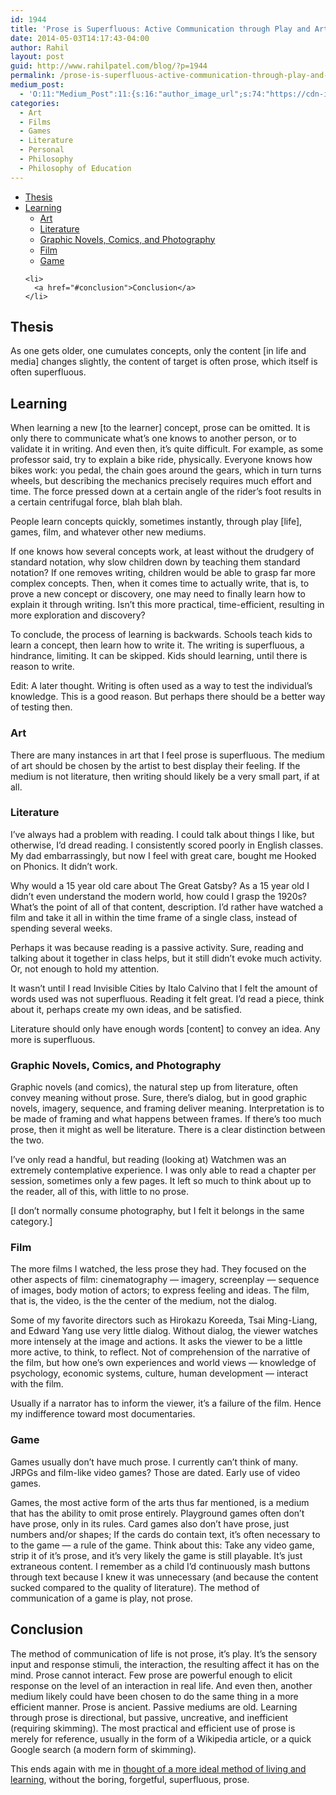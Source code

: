 ```yaml
---
id: 1944
title: 'Prose is Superfluous: Active Communication through Play and Art'
date: 2014-05-03T14:17:43-04:00
author: Rahil
layout: post
guid: http://www.rahilpatel.com/blog/?p=1944
permalink: /prose-is-superfluous-active-communication-through-play-and-art
medium_post:
  - 'O:11:"Medium_Post":11:{s:16:"author_image_url";s:74:"https://cdn-images-1.medium.com/fit/c/200/200/1*dmbNkD5D-u45r44go_cf0g.png";s:10:"author_url";s:28:"https://medium.com/@rahil627";s:11:"byline_name";N;s:12:"byline_email";N;s:10:"cross_link";s:2:"no";s:2:"id";s:12:"1589330e2aae";s:21:"follower_notification";s:3:"yes";s:7:"license";s:19:"all-rights-reserved";s:14:"publication_id";s:2:"-1";s:6:"status";s:6:"public";s:3:"url";s:104:"https://medium.com/@rahil627/prose-is-superfluous-active-communication-through-play-and-art-1589330e2aae";}'
categories:
  - Art
  - Films
  - Games
  - Literature
  - Personal
  - Philosophy
  - Philosophy of Education
---
```

<div id="toc_container" class="toc_transparent have_bullets">
  <p class="toc_title">
  </p>
  
  <ul class="toc_list">
    <li>
      <a href="#thesis">Thesis</a>
    </li>
    <li>
      <a href="#learning">Learning</a><ul>
        <li>
          <a href="#art">Art</a>
        </li>
        <li>
          <a href="#literature">Literature</a>
        </li>
        <li>
          <a href="#graphic_novels_comics_and_photography">Graphic Novels, Comics, and Photography</a>
        </li>
        <li>
          <a href="#film">Film</a>
        </li>
        <li>
          <a href="#game">Game</a>
        </li>
      </ul>
    </li>
    
    <li>
      <a href="#conclusion">Conclusion</a>
    </li>
  </ul>
</div>

## <span id="thesis">Thesis</span>

As one gets older, one cumulates concepts, only the content [in life and media] changes slightly, the content of target is often prose, which itself is often superfluous.

## <span id="learning">Learning</span>

When learning a new [to the learner] concept, prose can be omitted. It is only there to communicate what&#8217;s one knows to another person, or to validate it in writing. And even then, it&#8217;s quite difficult. For example, as some professor said, try to explain a bike ride, physically. Everyone knows how bikes work: you pedal, the chain goes around the gears, which in turn turns wheels, but describing the mechanics precisely requires much effort and time. The force pressed down at a certain angle of the rider&#8217;s foot results in a certain centrifugal force, blah blah blah.

People learn concepts quickly, sometimes instantly, through play [life], games, film, and whatever other new mediums.

If one knows how several concepts work, at least without the drudgery of standard notation, why slow children down by teaching them standard notation? If one removes writing, children would be able to grasp far more complex concepts. Then, when it comes time to actually write, that is, to prove a new concept or discovery, one may need to finally learn how to explain it through writing. Isn&#8217;t this more practical, time-efficient, resulting in more exploration and discovery?

To conclude, the process of learning is backwards. Schools teach kids to learn a concept, then learn how to write it. The writing is superfluous, a hindrance, limiting. It can be skipped. Kids should learning, until there is reason to write.

Edit: A later thought. Writing is often used as a way to test the individual&#8217;s knowledge. This is a good reason. But perhaps there should be a better way of testing then.

### <span id="art">Art</span>

There are many instances in art that I feel prose is superfluous. The medium of art should be chosen by the artist to best display their feeling. If the medium is not literature, then writing should likely be a very small part, if at all.

### <span id="literature">Literature</span>

I&#8217;ve always had a problem with reading. I could talk about things I like, but otherwise, I&#8217;d dread reading. I consistently scored poorly in English classes. My dad embarrassingly, but now I feel with great care, bought me Hooked on Phonics. It didn&#8217;t work.

Why would a 15 year old care about The Great Gatsby? As a 15 year old I didn&#8217;t even understand the modern world, how could I grasp the 1920s? What&#8217;s the point of all of that content, description. I&#8217;d rather have watched a film and take it all in within the time frame of a single class, instead of spending several weeks.

Perhaps it was because reading is a passive activity. Sure, reading and talking about it together in class helps, but it still didn&#8217;t evoke much activity. Or, not enough to hold my attention.

It wasn&#8217;t until I read Invisible Cities by Italo Calvino that I felt the amount of words used was not superfluous. Reading it felt great. I&#8217;d read a piece, think about it, perhaps create my own ideas, and be satisfied.

Literature should only have enough words [content] to convey an idea. Any more is superfluous.

### <span id="graphic_novels_comics_and_photography">Graphic Novels, Comics, and Photography</span>

Graphic novels (and comics), the natural step up from literature, often convey meaning without prose. Sure, there&#8217;s dialog, but in good graphic novels, imagery, sequence, and framing deliver meaning. Interpretation is to be made of framing and what happens between frames. If there&#8217;s too much prose, then it might as well be literature. There is a clear distinction between the two.

I&#8217;ve only read a handful, but reading (looking at) Watchmen was an extremely contemplative experience. I was only able to read a chapter per session, sometimes only a few pages. It left so much to think about up to the reader, all of this, with little to no prose.

[I don&#8217;t normally consume photography, but I felt it belongs in the same category.]

### <span id="film">Film</span>

The more films I watched, the less prose they had. They focused on the other aspects of film: cinematography &#8212; imagery, screenplay &#8212; sequence of images, body motion of actors; to express feeling and ideas. The film, that is, the video, is the the center of the medium, not the dialog.

Some of my favorite directors such as Hirokazu Koreeda, Tsai Ming-Liang, and Edward Yang use very little dialog. Without dialog, the viewer watches more intensely at the image and actions. It asks the viewer to be a little more active, to think, to reflect. Not of comprehension of the narrative of the film, but how one&#8217;s own experiences and world views &#8212; knowledge of psychology, economic systems, culture, human development &#8212; interact with the film.

Usually if a narrator has to inform the viewer, it&#8217;s a failure of the film. Hence my indifference toward most documentaries.

### <span id="game">Game</span>

Games usually don&#8217;t have much prose. I currently can&#8217;t think of many. JRPGs and film-like video games? Those are dated. Early use of video games.

Games, the most active form of the arts thus far mentioned, is a medium that has the ability to omit prose entirely. Playground games often don&#8217;t have prose, only in its rules. Card games also don&#8217;t have prose, just numbers and/or shapes; If the cards do contain text, it&#8217;s often necessary to to the game &#8212; a rule of the game. Think about this: Take any video game, strip it of it&#8217;s prose, and it&#8217;s very likely the game is still playable. It&#8217;s just extraneous content. I remember as a child I&#8217;d continuously mash buttons through text because I knew it was unnecessary (and because the content sucked compared to the quality of literature). The method of communication of a game is play, not prose.

## <span id="conclusion">Conclusion</span>

The method of communication of life is not prose, it&#8217;s play. It&#8217;s the sensory input and response stimuli, the interaction, the resulting affect it has on the mind. Prose cannot interact. Few prose are powerful enough to elicit response on the level of an interaction in real life. And even then, another medium likely could have been chosen to do the same thing in a more efficient manner. Prose is ancient. Passive mediums are old. Learning through prose is directional, but passive, uncreative, and inefficient (requiring skimming). The most practical and efficient use of prose is merely for reference, usually in the form of a Wikipedia article, or a quick Google search (a modern form of skimming).

This ends again with me in [thought of a more ideal method of living and learning](http://www.rahilpatel.com/blog/nomadism-culture-and-the-playful-quest-for-knowledge "Nomadism, Culture, and The Playful Quest for Knowledge"), without the boring, forgetful, superfluous, prose.